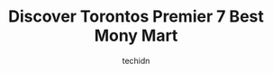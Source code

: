 ---
layout: ampstory
image: https://i0.wp.com/www.auto.or.id/wp-content/uploads/2023/06/money-mart-0-toronto-1686321966.jpeg?resize=640,853
author: techidn
featured: false
description: Toronto, Ontario, Canada is a haven for Mony Mart enthusiasts, boasting an impressive array of 7 top-notch establishments. Whether youre a seasoned connoisseur or simply curious to explore 
title: Discover Torontos Premier 7 Best Mony Mart
cover:
   title: Discover Torontos Premier 7 Best Mony Mart
   subtitle: AUTO.OR.ID
   background: https://www.auto.or.id/wp-content/uploads/2023/06/money-mart-0-toronto-1686321966.jpeg

pages: 
 - layout: thirds
   top: <h1>#1 Money Mart</h1>
   bottom: "<p>The employee was very helpful and nice I appreciate how she served me her name is Lovelyn</p>"
   background: https://www.auto.or.id/wp-content/uploads/2023/06/money-mart-1-toronto-1686321968.jpeg
   backgroundblur: true
 - layout: thirds
   top: <h1>#2 Money Mart</h1>
   bottom: "<p>241 Yonge St, Toronto, ON M5B 1N8, Canada</p>"
   background: https://www.auto.or.id/wp-content/uploads/2023/06/money-mart-2-toronto-1686321968.jpeg
   cta:
      link: https://www.auto.or.id/discover-torontos-premier-7-best-mony-mart/
      text: Discover Torontos Premier 7 Best Mony Mart
 - layout: thirds
   top: <h1>#3 Money Mart</h1>
   bottom: "<p>909 St Clair Ave W, Toronto, ON M6C 1C7, Canada</p>"
   background: https://images.unsplash.com/photo-1568616389393-4ca37d7e129f?ixlib=rb-4.0.3&ixid=MnwxMjA3fDB8MHxwaG90by1wYWdlfHx8fGVufDB8fHx8&auto=format&fit=crop&w=640&h=853&q=80
   cta:
      link: https://www.auto.or.id/discover-torontos-premier-7-best-mony-mart/
      text: Discover Torontos Premier 7 Best Mony Mart
 - layout: thirds
   top: <h1>#4 Money Mart</h1>
   bottom: "<p>388 Wilson Ave, North York, ON M3H 1S9, Canada</p>"
   background: https://images.unsplash.com/photo-1607892027477-34542018abc4?ixlib=rb-4.0.3&ixid=MnwxMjA3fDB8MHxwaG90by1wYWdlfHx8fGVufDB8fHx8&auto=format&fit=crop&w=640&h=853&q=80
   cta:
      link: https://www.auto.or.id/discover-torontos-premier-7-best-mony-mart/
      text: Discover Torontos Premier 7 Best Mony Mart
 - layout: thirds
   top: <h1>#5 Money Mart</h1>
   bottom: "<p>31 Tapscott Rd Unit B9, Scarborough, ON M1B 4Y7, Canada</p>"
   background: https://images.unsplash.com/photo-1573806719978-9f22b2360fad?ixlib=rb-4.0.3&ixid=MnwxMjA3fDB8MHxwaG90by1wYWdlfHx8fGVufDB8fHx8&auto=format&fit=crop&w=640&h=853&q=80
   cta:
      link: https://www.auto.or.id/discover-torontos-premier-7-best-mony-mart/
      text: Discover Torontos Premier 7 Best Mony Mart
 - layout: thirds
   top: <h1>#6 Money Mart</h1>
   bottom: "<p>617 Yonge St, Toronto, ON M4Y 1Z5, Canada</p>"
   background: https://images.unsplash.com/photo-1474015977340-64a93f54a9f5?ixlib=rb-4.0.3&ixid=MnwxMjA3fDB8MHxwaG90by1wYWdlfHx8fGVufDB8fHx8&auto=format&fit=crop&w=640&h=853&q=80
   cta:
      link: https://www.auto.or.id/discover-torontos-premier-7-best-mony-mart/
      text: Discover Torontos Premier 7 Best Mony Mart
 - layout: thirds
   top: <h1>#7 Money Mart</h1>
   bottom: "<p>268 Parliament St, Toronto, ON M5A 3A4, Canada</p>"
   background: https://images.unsplash.com/photo-1559384403-c23988dd4219?ixlib=rb-4.0.3&ixid=MnwxMjA3fDB8MHxwaG90by1wYWdlfHx8fGVufDB8fHx8&auto=format&fit=crop&w=640&h=853&q=80
   cta:
      link: https://www.auto.or.id/discover-torontos-premier-7-best-mony-mart/
      text: Discover Torontos Premier 7 Best Mony Mart
 - layout: thirds
   middle: Continue reading...
   background: https://images.unsplash.com/photo-1484136063621-1acbc3b4ec98?ixlib=rb-4.0.3&ixid=MnwxMjA3fDB8MHxwaG90by1wYWdlfHx8fGVufDB8fHx8&auto=format&fit=crop&w=640&h=853&q=80
   cta:
      link: https://www.auto.or.id/discover-torontos-premier-7-best-mony-mart/
      text: Discover Torontos Premier 7 Best Mony Mart

---